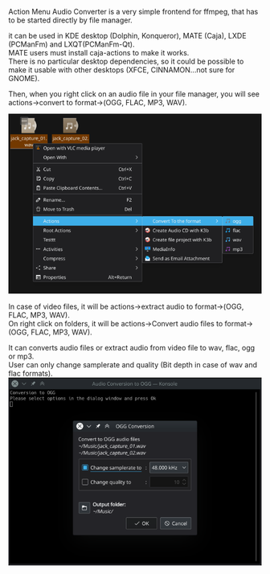 Action Menu Audio Converter is a very simple frontend for ffmpeg, that has to be started directly by file manager.<br>

it can be used in KDE desktop (Dolphin, Konqueror), MATE (Caja), LXDE (PCManFm) and LXQT(PCManFm-Qt).<br/>
MATE users must install caja-actions to make it works.<br>
There is no particular desktop dependencies, so it could be possible to make it usable with other desktops (XFCE, CINNAMON...not sure for GNOME).

Then, when you right click on an audio file in your file manager, you will see actions->convert to format->(OGG, FLAC, MP3, WAV).<br/>

![Screenshot](https://raw.githubusercontent.com/Houston4444/ActionMenuAudioConverter/master/resources/screenshots/dolphin.png)

In case of video files, it will be actions->extract audio to format->(OGG, FLAC, MP3, WAV).<br/>
On right click on folders, it will be actions->Convert audio files to format->(OGG, FLAC, MP3, WAV).<br>

It can converts audio files or extract audio from video file to wav, flac, ogg or mp3.<br/>
User can only change samplerate and quality (Bit depth in case of wav and flac formats).<br>
![Screenshot](https://raw.githubusercontent.com/Houston4444/ActionMenuAudioConverter/master/resources/screenshots/dialog.png)
